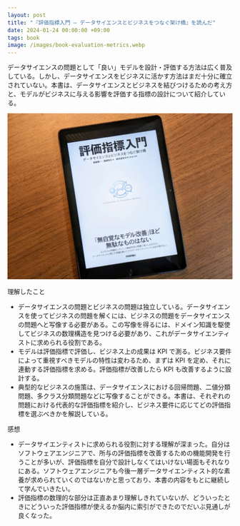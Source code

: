 ```yaml
---
layout: post
title: "『評価指標入門 ― データサイエンスとビジネスをつなぐ架け橋』を読んだ"
date: 2024-01-24 00:00:00 +09:00
tags: book
image: /images/book-evaluation-metrics.webp
---
```


データサイエンスの問題として「良い」モデルを設計・評価する方法は広く普及している。しかし、データサイエンスをビジネスに活かす方法はまだ十分に確立されていない。本書は、データサイエンスとビジネスを結びつけるための考え方と、モデルがビジネスに与える影響を評価する指標の設計について紹介している。

![表紙](/images/book-evaluation-metrics.webp)

理解したこと
- データサイエンスの問題とビジネスの問題は独立している。データサイエンスを使ってビジネスの問題を解くには、ビジネスの問題をデータサイエンスの問題へと写像する必要がある。この写像を得るには、ドメイン知識を駆使してビジネスの数理構造を見つける必要があり、これがデータサイエンティストに求められる役割である。
- モデルは評価指標で評価し、ビジネス上の成果は KPI で測る。ビジネス要件によって重視すべきモデルの特性は変わるため、まずは KPI を定め、それに連動する評価指標を求める。評価指標が改善したら KPI も改善するように設計する。
- 典型的なビジネスの施策は、データサイエンスにおける回帰問題、二値分類問題、多クラス分類問題などに写像することができる。本書は、それぞれの問題における代表的な評価指標を紹介し、ビジネス要件に応じてどの評価指標を選ぶべきかを解説している。

感想
- データサイエンティストに求められる役割に対する理解が深まった。自分はソフトウェアエンジニアで、所与の評価指標を改善するための機能開発を行うことが多いが、評価指標を自分で設計しなくてはいけない場面もそれなりにある。ソフトウェアエンジニアも今後一層データサイエンティスト的な素養が求められていくのではないかと思っており、本書の内容をもとに継続して学んでいきたい。
- 評価指標の数理的な部分は正直あまり理解しきれていないが、どういったときにどういった評価指標が使えるか脳内に索引ができたのでだいぶ見通しが良くなった。